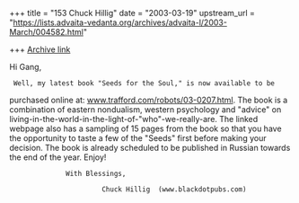 +++
title = "153 Chuck Hillig"
date = "2003-03-19"
upstream_url = "https://lists.advaita-vedanta.org/archives/advaita-l/2003-March/004582.html"

+++
[Archive link](https://lists.advaita-vedanta.org/archives/advaita-l/2003-March/004582.html)

Hi Gang,

     Well, my latest book "Seeds for the Soul," is now available to be
purchased online at:   www.trafford.com/robots/03-0207.html.    The book
is a combination of eastern nondualism, western psychology and "advice"
on living-in-the-world-in-the-light-of-"who"-we-really-are.   The linked
webpage also has a sampling of 15 pages from the book so that you have
the opportunity to taste a few of the "Seeds" first before making your
decision.  The book is already scheduled to be published in Russian
towards the end of the year.   Enjoy!

                  With Blessings,

                           Chuck Hillig  (www.blackdotpubs.com)

